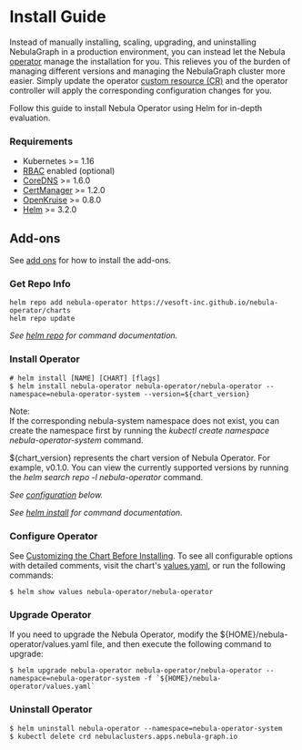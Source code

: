 # Install Guide

Instead of manually installing, scaling, upgrading, and uninstalling NebulaGraph in a production environment, you can instead let the Nebula [operator](https://kubernetes.io/docs/concepts/extend-kubernetes/operator/) manage the installation for you. This relieves you of the burden of managing different versions and managing the NebulaGraph cluster more easier. Simply update the operator [custom resource (CR)](https://kubernetes.io/docs/concepts/extend-kubernetes/api-extension/custom-resources/) and the operator controller will apply the corresponding configuration changes for you.

Follow this guide to install Nebula Operator using Helm for in-depth evaluation.

### Requirements

* Kubernetes >= 1.16
* [RBAC](https://kubernetes.io/docs/admin/authorization/rbac) enabled (optional)
* [CoreDNS](https://github.com/coredns/coredns) >= 1.6.0
* [CertManager](https://cert-manager.io) >= 1.2.0
* [OpenKruise](https://openkruise.io) >= 0.8.0
* [Helm](https://helm.sh) >= 3.2.0

## Add-ons

See [add ons](add-ons.md) for how to install the add-ons.

### Get Repo Info

```shell script
helm repo add nebula-operator https://vesoft-inc.github.io/nebula-operator/charts
helm repo update
```

_See [helm repo](https://helm.sh/docs/helm/helm_repo/) for command documentation._

### Install Operator

```shell script
# helm install [NAME] [CHART] [flags]
$ helm install nebula-operator nebula-operator/nebula-operator --namespace=nebula-operator-system --version=${chart_version}
```

Note:   
If the corresponding nebula-system namespace does not exist, you can create the namespace first by running the _kubectl create namespace nebula-operator-system_ command.

${chart_version} represents the chart version of Nebula Operator. For example, v0.1.0. You can view the currently supported versions by running the _helm search repo -l nebula-operator_ command.

_See [configuration](#configure-operator) below._

_See [helm install](https://helm.sh/docs/helm/helm_install/) for command documentation._

### Configure Operator

See [Customizing the Chart Before Installing](https://helm.sh/docs/intro/using_helm/#customizing-the-chart-before-installing). To see all configurable options with detailed comments, visit the chart's [values.yaml](https://github.com/vesoft-inc/nebula-operator/blob/master/charts/nebula-operator/values.yaml), or run the following commands:

```shell script
$ helm show values nebula-operator/nebula-operator
```

### Upgrade Operator

If you need to upgrade the Nebula Operator, modify the ${HOME}/nebula-operator/values.yaml file, and then execute the following command to upgrade:

```shell script
$ helm upgrade nebula-operator nebula-operator/nebula-operator --namespace=nebula-operator-system -f `${HOME}/nebula-operator/values.yaml`
```

### Uninstall Operator

```shell script
$ helm uninstall nebula-operator --namespace=nebula-operator-system
$ kubectl delete crd nebulaclusters.apps.nebula-graph.io
```
